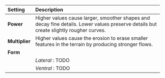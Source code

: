 | Setting        |  Description                                                                                                                           |
| :------------- |  :------------------------------------------------------------------------------------------------------------------------------------ |
| **Power**      |  Higher values cause larger, smoother shapes and decay fine details. Lower values preserve details but create slightly rougher curves. |
| **Multiplier** |  Higher values cause the erosion to erase smaller features in the terrain by producing stronger flows.                                 |
| **Form**       | 
|                |  *Lateral* : TODO                                                                                                                      |
|                |  *Ventral* : TODO                                                                                                                      |